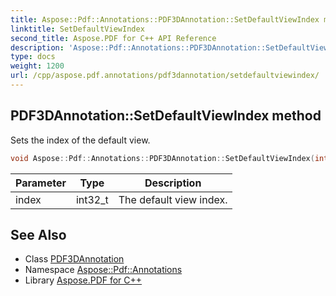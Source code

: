 ```yaml
---
title: Aspose::Pdf::Annotations::PDF3DAnnotation::SetDefaultViewIndex method
linktitle: SetDefaultViewIndex
second_title: Aspose.PDF for C++ API Reference
description: 'Aspose::Pdf::Annotations::PDF3DAnnotation::SetDefaultViewIndex method. Sets the index of the default view in C++.'
type: docs
weight: 1200
url: /cpp/aspose.pdf.annotations/pdf3dannotation/setdefaultviewindex/
---
```

## PDF3DAnnotation::SetDefaultViewIndex method


Sets the index of the default view.

```cpp
void Aspose::Pdf::Annotations::PDF3DAnnotation::SetDefaultViewIndex(int32_t index)
```


| Parameter | Type | Description |
| --- | --- | --- |
| index | int32_t | The default view index. |

## See Also

* Class [PDF3DAnnotation](../)
* Namespace [Aspose::Pdf::Annotations](../../)
* Library [Aspose.PDF for C++](../../../)
